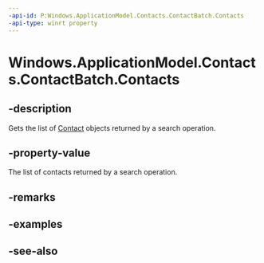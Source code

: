 ----api-id: P:Windows.ApplicationModel.Contacts.ContactBatch.Contacts
-api-type: winrt property
---<!-- Property syntaxpublic Windows.Foundation.Collections.IVectorView<Windows.ApplicationModel.Contacts.Contact> Contacts { get; }--># Windows.ApplicationModel.Contacts.ContactBatch.Contacts## -descriptionGets the list of [Contact](contact.md) objects returned by a search operation.## -property-valueThe list of contacts returned by a search operation.## -remarks## -examples## -see-also